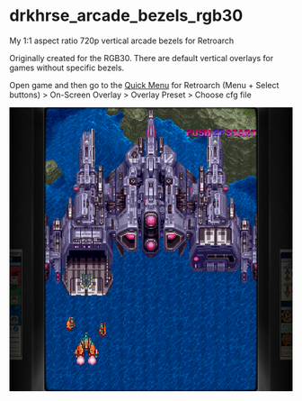 # drkhrse_arcade_bezels_rgb30
My 1:1 aspect ratio 720p vertical arcade bezels for Retroarch

Originally created for the RGB30. There are default vertical overlays for games without specific bezels.

Open game and then go to the [Quick Menu](https://github.com/OnionUI/Onion/wiki/Global-Shortcuts) for Retroarch (Menu + Select buttons) > On-Screen Overlay > Overlay Preset > Choose cfg file

![Screenshot](/screenshots/donpachi.png)
